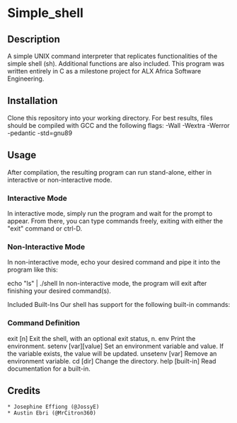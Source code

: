 # Simple_shell


## Description
A simple UNIX command interpreter that replicates functionalities of the simple shell (sh). Additional functions are also included. This program was written entirely in C as a milestone project for ALX Africa Software Engineering.

## Installation
Clone this repository into your working directory. For best results, files should be compiled with GCC and the following flags: -Wall -Wextra -Werror -pedantic -std=gnu89

## Usage
After compilation, the resulting program can run stand-alone, either in interactive or non-interactive mode.

### Interactive Mode
In interactive mode, simply run the program and wait for the prompt to appear. From there, you can type commands freely, exiting with either the "exit" command or ctrl-D.

### Non-Interactive Mode
In non-interactive mode, echo your desired command and pipe it into the program like this:

echo "ls" | ./shell
In non-interactive mode, the program will exit after finishing your desired command(s).

Included Built-Ins
Our shell has support for the following built-in commands:

### Command	Definition
exit [n]		Exit the shell, with an optional exit status, n.
env			Print the environment.
setenv [var][value]	Set an environment variable and value. If the variable exists, the value will be updated.
unsetenv [var]		Remove an environment variable.
cd [dir]		Change the directory.
help [built-in]		Read documentation for a built-in.

## Credits
	* Josephine Effiong (@JossyE)
	* Austin Ebri (@MrCitron360)
